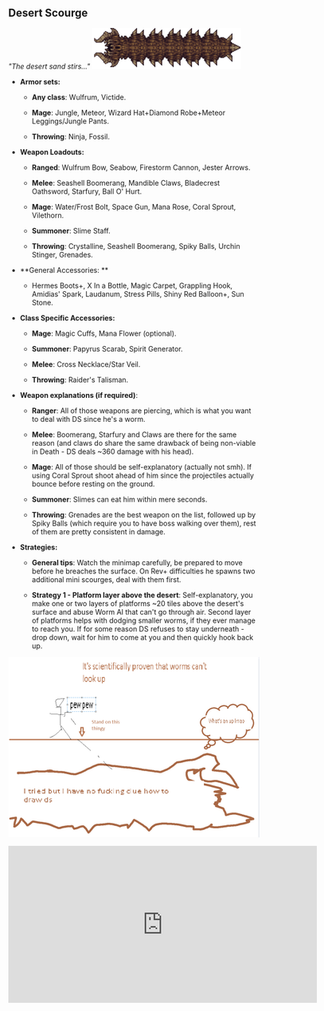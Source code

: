 ## Desert Scourge

*"The desert sand stirs..."*
![image alt text](/public/BMbpD6rCZ1qoniF20u7H2A_img_4.png)

* **Armor sets:**

    * **Any class**: Wulfrum, Victide.

    * **Mage**: Jungle, Meteor, Wizard Hat+Diamond Robe+Meteor Leggings/Jungle Pants.

    * **Throwing**: Ninja, Fossil.

* **Weapon Loadouts:**

    * **Ranged**: Wulfrum Bow, Seabow, Firestorm Cannon, Jester Arrows.

    * **Melee**: Seashell Boomerang, Mandible Claws, Bladecrest Oathsword, Starfury, Ball O' Hurt.

    * **Mage**: Water/Frost Bolt, Space Gun, Mana Rose, Coral Sprout, Vilethorn.

    * **Summoner**: Slime Staff.

    * **Throwing**: Crystalline, Seashell Boomerang, Spiky Balls, Urchin Stinger, Grenades.

* **General Accessories: **

    * Hermes Boots+, X In a Bottle, Magic Carpet, Grappling Hook, Amidias' Spark, Laudanum, Stress Pills, Shiny Red Balloon+, Sun Stone.

* **Class Specific Accessories:**

    * **Mage**: Magic Cuffs, Mana Flower (optional).

    * **Summoner**: Papyrus Scarab, Spirit Generator.

    * **Melee**: Cross Necklace/Star Veil.

    * **Throwing**: Raider's Talisman.

* **Weapon explanations (if required)**:

   * **Ranger**: All of those weapons are piercing, which is what you want to deal with DS since he's a worm.

   * **Melee**: Boomerang, Starfury and Claws are there for the same reason (and claws do share the same drawback of being non-viable in Death - DS deals ~360 damage with his head).

   * **Mage**: All of those should be self-explanatory (actually not smh).
If using Coral Sprout shoot ahead of him since the projectiles actually bounce before resting on the ground.

   * **Summoner**: Slimes can eat him within mere seconds.
    
   * **Throwing**: Grenades are the best weapon on the list, followed up by Spiky Balls (which require you to have boss walking over them), rest of them are pretty consistent in damage.

* **Strategies:**

   * **General tips**: Watch the minimap carefully, be prepared to move before he breaches the surface. On Rev+ difficulties he spawns two additional mini scourges, deal with them first. 

   * **Strategy 1 - Platform layer above the desert**: Self-explanatory, you make one or two layers of platforms ~20 tiles above the desert's surface and abuse Worm AI that can't go through air. Second layer of platforms helps with dodging smaller worms, if they ever manage to reach you. If for some reason DS refuses to stay underneath - drop down, wait for him to come at you and then quickly hook back up.

![image alt text](../public/BMbpD6rCZ1qoniF20u7H2A_img_5.png)

<div align="center"><iframe width="620" height="315" src="https://www.youtube.com/embed/qKwVbObLr-s" frameborder="0" allowfullscreen></iframe></div>
